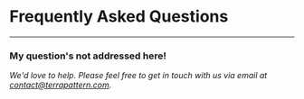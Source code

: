 # Frequently Asked Questions

---

### My question's not addressed here!

*We'd love to help. Please feel free to get in touch with us via email at [contact@terrapattern.com](mailto:contact@terrapattern.com).*

